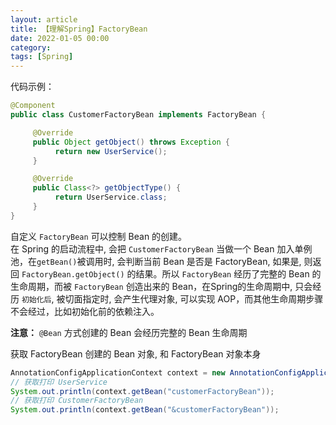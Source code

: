 ```yaml
---
layout: article  
title: 【理解Spring】FactoryBean  
date: 2022-01-05 00:00
category:  
tags: [Spring]
---
```


代码示例：
```java
@Component
public class CustomerFactoryBean implements FactoryBean {

     @Override
     public Object getObject() throws Exception {
          return new UserService();
     }

     @Override
     public Class<?> getObjectType() {
          return UserService.class;
     }
}
```

自定义 `FactoryBean` 可以控制 Bean 的创建。  
在 Spring 的启动流程中, 会把 `CustomerFactoryBean` 当做一个 Bean 加入单例池，在`getBean()`被调用时, 会判断当前 Bean 是否是 FactoryBean, 如果是, 则返回 `FactoryBean.getObject()` 的结果。所以 `FactoryBean` 经历了完整的 Bean 的生命周期，而被 `FactoryBean` 创造出来的 Bean，在Spring的生命周期中, 只会经历 `初始化后`, 被切面指定时, 会产生代理对象, 可以实现 AOP，而其他生命周期步骤不会经过，比如初始化前的依赖注入。

**注意：** `@Bean` 方式创建的 Bean 会经历完整的 Bean 生命周期

获取 FactoryBean 创建的 Bean 对象, 和 FactoryBean 对象本身
```java
AnnotationConfigApplicationContext context = new AnnotationConfigApplicationContext(AppConfig.class);
// 获取打印 UserService
System.out.println(context.getBean("customerFactoryBean"));
// 获取打印 CustomerFactoryBean
System.out.println(context.getBean("&customerFactoryBean"));
```
